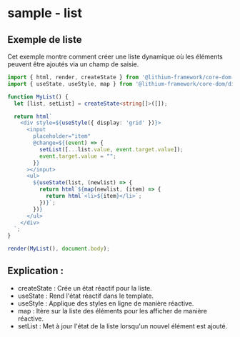 # sample - list

## Exemple de liste
Cet exemple montre comment créer une liste dynamique où les éléments peuvent être ajoutés via un champ de saisie.

```typescript
import { html, render, createState } from '@lithium-framework/core-dom';
import { useState, useStyle, map } from '@lithium-framework/core-dom/directives';

function MyList() {
  let [list, setList] = createState<string[]>([]);

  return html`
    <div style=${useStyle({ display: 'grid' })}>
      <input
        placeholder="item"
        @change=${(event) => {
          setList([...list.value, event.target.value]);
          event.target.value = "";
        }}
      ></input>
      <ul>
        ${useState(list, (newlist) => {
          return html`${map(newlist, (item) => {
            return html`<li>${item}</li>`;
          })}`;
        })}
      </ul>
    </div>
  `;
}

render(MyList(), document.body);
```

## Explication :

- createState : Crée un état réactif pour la liste.
- useState : Rend l'état réactif dans le template.
- useStyle : Applique des styles en ligne de manière réactive.
- map : Itère sur la liste des éléments pour les afficher de manière réactive.
- setList : Met à jour l'état de la liste lorsqu'un nouvel élément est ajouté.